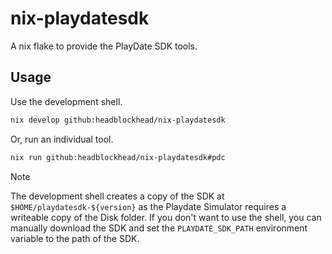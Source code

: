 # nix-playdatesdk
A nix flake to provide the PlayDate SDK tools.

## Usage

Use the development shell.

```bash
nix develop github:headblockhead/nix-playdatesdk
```

Or, run an individual tool.

```bash
nix run github:headblockhead/nix-playdatesdk#pdc
```

> [!NOTE]
> The development shell creates a copy of the SDK at `$HOME/playdatesdk-${version}` as the Playdate Simulator requires a writeable copy of the Disk folder. If you don't want to use the shell, you can manually download the SDK and set the `PLAYDATE_SDK_PATH` environment variable to the path of the SDK.
